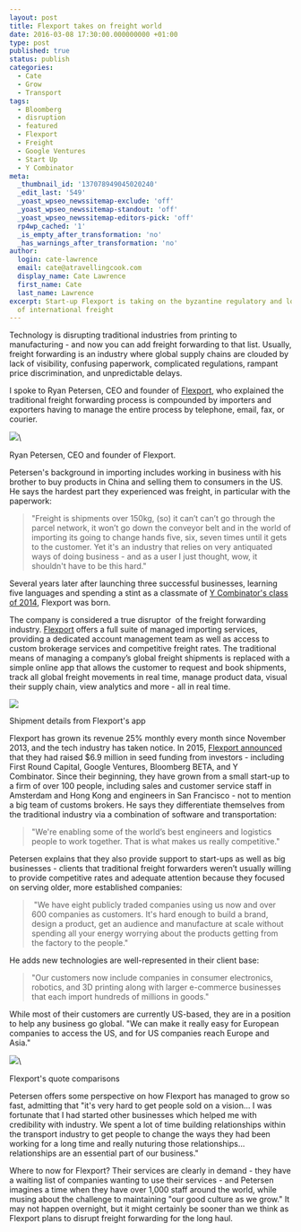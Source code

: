 ```yaml
---
layout: post
title: Flexport takes on freight world
date: 2016-03-08 17:30:00.000000000 +01:00
type: post
published: true
status: publish
categories:
  - Cate
  - Grow
  - Transport
tags:
  - Bloomberg
  - disruption
  - featured
  - Flexport
  - Freight
  - Google Ventures
  - Start Up
  - Y Combinator
meta:
  _thumbnail_id: '137078949045020240'
  _edit_last: '549'
  _yoast_wpseo_newssitemap-exclude: 'off'
  _yoast_wpseo_newssitemap-standout: 'off'
  _yoast_wpseo_newssitemap-editors-pick: 'off'
  rp4wp_cached: '1'
  _is_empty_after_transformation: 'no'
  _has_warnings_after_transformation: 'no'
author:
  login: cate-lawrence
  email: cate@atravellingcook.com
  display_name: Cate Lawrence
  first_name: Cate
  last_name: Lawrence
excerpt: Start-up Flexport is taking on the byzantine regulatory and logisitical world
  of international freight
---
```

Technology is disrupting traditional industries from printing to
manufacturing - and now you can add freight forwarding to that list.
Usually, freight forwarding is an industry where global supply chains
are clouded by lack of visibility, confusing paperwork, complicated
regulations, rampant price discrimination, and unpredictable delays. 

I spoke to Ryan Petersen, CEO and founder of
[Flexport](https://www.flexport.com), who explained the traditional
freight forwarding process is compounded by importers and exporters
having to manage the entire process by telephone, email, fax, or
courier.  

![](rw-import/MTM3MDc4OTQ4NTA4MDgzNzk0.jpg)\

Ryan Petersen, CEO and founder of Flexport.

Petersen's background in importing includes working in business with his
brother to buy products in China and selling them to consumers in the
US. He says the hardest part they experienced was freight, in particular
with the paperwork: 

> "Freight is shipments over 150kg, (so) it can’t can’t go through the
> parcel network, it won’t go down the conveyor belt and in the world of
> importing its going to change hands five, six, seven times until it
> gets to the customer. Yet it's an industry that relies on very
> antiquated ways of doing business - and as a user I just thought, wow,
> it shouldn't have to be this hard."

Several years later after launching three successful businesses,
learning five languages and spending a stint as a classmate of [Y
Combinator's class of 2014](https://www.ycombinator.com/), Flexport was
born. 

The company is considered a true disruptor  of the freight forwarding
industry. [Flexport](https://www.flexport.com/) offers a full suite of
managed importing services, providing a dedicated account management
team as well as access to custom brokerage services and competitive
freight rates. The traditional means of managing a company’s global
freight shipments is replaced with a simple online app that allows the
customer to request and book shipments, track all global freight
movements in real time, manage product data, visual their supply chain,
view analytics and more - all in real time. 

![](rw-import/MTM3MDc4OTQ4NTA4MTQ5MzMw.png)

Shipment details from Flexport's app

Flexport has grown its revenue 25% monthly every month since November
2013, and the tech industry has taken notice. In 2015, [Flexport
announced](https://www.flexport.com/learn/weve-raised-money-to-reinvent-global-trade/)
that they had raised \$6.9 million in seed funding from investors -
including First Round Capital, Google Ventures, Bloomberg BETA, and Y
Combinator. Since their beginning, they have grown from a small start-up
to a firm of over 100 people, including sales and customer service staff
in Amsterdam and Hong Kong and engineers in San Francisco - not to
mention a big team of customs brokers. He says they differentiate
themselves from the traditional industry via a combination of software
and transportation: 

> "We're enabling some of the world’s best engineers and logistics
> people to work together. That is what makes us really competitive."

Petersen explains that they also provide support to start-ups as well as
big businesses - clients that traditional freight forwarders weren’t
usually willing to provide competitive rates and adequate attention
because they focused on serving older, more established companies:

>  "We have eight publicly traded companies using us now and over 600
> companies as customers. It's hard enough to build a brand, design a
> product, get an audience and manufacture at scale without spending all
> your energy worrying about the products getting from the factory to
> the people."

He adds new technologies are well-represented in their client base:

> "Our customers now include companies in consumer electronics,
> robotics, and 3D printing along with larger e-commerce businesses that
> each import hundreds of millions in goods." 

While most of their customers are currently US-based, they are in a
position to help any business go global. "We can make it really easy for
European companies to access the US, and for US companies reach Europe
and Asia." 

![](rw-import/MTM3MDg0MzA1OTQyNzgzNTcw.jpg)\

Flexport's quote comparisons

Petersen offers some perspective on how Flexport has managed to grow so
fast, admitting that "it's very hard to get people sold on a vision... I
was fortunate that I had started other businesses which helped me with
credibility with industry. We spent a lot of time building relationships
within the transport industry to get people to change the ways they had
been working for a long time and really nuturing those relationships...
relationships are an essential part of our business."

Where to now for Flexport? Their services are clearly in demand - they
have a waiting list of companies wanting to use their services - and
Petersen imagines a time when they have over 1,000 staff around the
world, while musing about the challenge to maintaining "our good culture
as we grow." It may not happen overnight, but it might certainly be
sooner than we think as Flexport plans to disrupt freight forwarding for
the long haul. 
